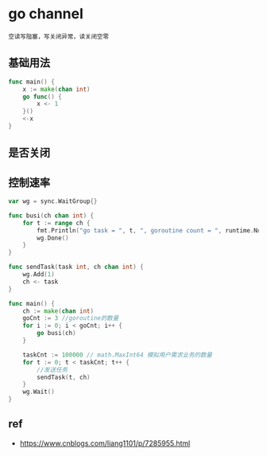 # go channel

    空读写阻塞，写关闭异常，读关闭空零

## 基础用法

```go
func main() {
    x := make(chan int)
    go func() {
        x <- 1
    }()
    <-x
}
```

## 是否关闭

## 控制速率

```go
var wg = sync.WaitGroup{}

func busi(ch chan int) {
	for t := range ch {
		fmt.Println("go task = ", t, ", goroutine count = ", runtime.NumGoroutine())
		wg.Done()
	}
}

func sendTask(task int, ch chan int) {
	wg.Add(1)
	ch <- task
}

func main() {
	ch := make(chan int)
	goCnt := 3 //goroutine的数量
	for i := 0; i < goCnt; i++ {
		go busi(ch)
	}

	taskCnt := 100000 // math.MaxInt64 模拟用户需求业务的数量
	for t := 0; t < taskCnt; t++ {
		//发送任务
		sendTask(t, ch)
	}
	wg.Wait()
}
```


## ref

- <https://www.cnblogs.com/liang1101/p/7285955.html>
